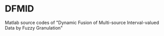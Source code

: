 # DFMID
Matlab source codes of "Dynamic Fusion of Multi-source Interval-valued Data by Fuzzy Granulation"
